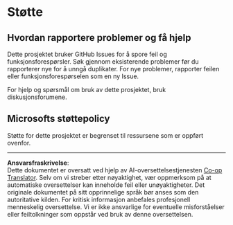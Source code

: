 <!--
CO_OP_TRANSLATOR_METADATA:
{
  "original_hash": "fdfc08baee91e402938a2b1f94fe0949",
  "translation_date": "2025-08-28T16:04:07+00:00",
  "source_file": "etc/SUPPORT.md",
  "language_code": "no"
}
-->
# Støtte

## Hvordan rapportere problemer og få hjelp  

Dette prosjektet bruker GitHub Issues for å spore feil og funksjonsforespørsler. Søk gjennom eksisterende 
problemer før du rapporterer nye for å unngå duplikater. For nye problemer, rapporter feilen eller 
funksjonsforespørselen som en ny Issue.

For hjelp og spørsmål om bruk av dette prosjektet, bruk diskusjonsforumene.

## Microsofts støttepolicy  

Støtte for dette prosjektet er begrenset til ressursene som er oppført ovenfor.

---

**Ansvarsfraskrivelse**:  
Dette dokumentet er oversatt ved hjelp av AI-oversettelsestjenesten [Co-op Translator](https://github.com/Azure/co-op-translator). Selv om vi streber etter nøyaktighet, vær oppmerksom på at automatiske oversettelser kan inneholde feil eller unøyaktigheter. Det originale dokumentet på sitt opprinnelige språk bør anses som den autoritative kilden. For kritisk informasjon anbefales profesjonell menneskelig oversettelse. Vi er ikke ansvarlige for eventuelle misforståelser eller feiltolkninger som oppstår ved bruk av denne oversettelsen.
